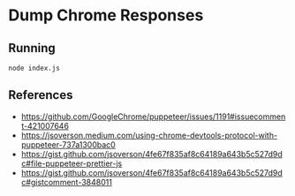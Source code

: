 # Dump Chrome Responses

## Running

<!-- Please remember to update `.cdmessage` if this gets updated -->
```shell
node index.js
```

## References

* https://github.com/GoogleChrome/puppeteer/issues/1191#issuecomment-421007646
* https://jsoverson.medium.com/using-chrome-devtools-protocol-with-puppeteer-737a1300bac0
* https://gist.github.com/jsoverson/4fe67f835af8c64189a643b5c527d9dc#file-puppeteer-prettier-js
* https://gist.github.com/jsoverson/4fe67f835af8c64189a643b5c527d9dc#gistcomment-3848011
